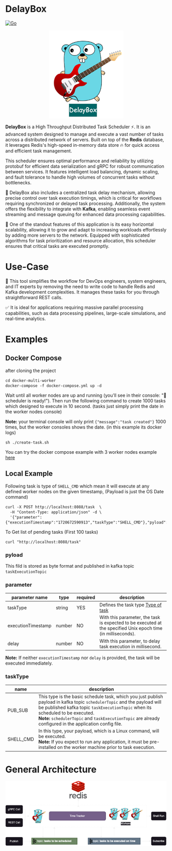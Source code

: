 # DelayBox


[![Go](https://github.com/ehsaniara/delay-box/actions/workflows/go.yml/badge.svg?branch=main)](https://github.com/ehsaniara/delay-box/actions/workflows/go.yml)



<p align="center">
  <img src="docs/delay-box-logo.png" alt="scheduler logo"/>
</p>

**DelayBox** is a High Throughput Distributed Task Scheduler ⚡. It is an advanced system designed to manage and execute a vast number of tasks across a distributed network of servers. Built on top of the **Redis** database, it leverages Redis's high-speed in-memory data store 🔥 for quick access and efficient task management.

This scheduler ensures optimal performance and reliability by utilizing protobuf for efficient data serialization and gRPC for robust communication between services. It features intelligent load balancing, dynamic scaling, and fault tolerance to handle high volumes of concurrent tasks without bottlenecks.

🎨 DelayBox also includes a centralized task delay mechanism, allowing precise control over task execution timings, which is critical for workflows requiring synchronized or delayed task processing. Additionally, the system offers the flexibility to integrate with **Kafka**, enabling seamless event streaming and message queuing for enhanced data processing capabilities.

🎨 One of the standout features of this application is its easy horizontal scalability, allowing it to grow and adapt to increasing workloads effortlessly by adding more servers to the network. Equipped with sophisticated algorithms for task prioritization and resource allocation, this scheduler ensures that critical tasks are executed promptly.



# Use-Case

🚀 This tool simplifies the workflow for DevOps engineers, system engineers, and IT experts by removing the need to write code to handle Redis and Kafka development complexities. It manages these tasks for you through straightforward REST calls.

✅ It is ideal for applications requiring massive parallel processing capabilities, such as data processing pipelines, large-scale simulations, and real-time analytics.


# Examples
## Docker Compose

after cloning the project 
```shell
cd docker-multi-worker
docker-compose -f docker-compose.yml up -d
```
Wait until all worker nodes are up and running (you'll see in their console: "🚀 scheduler is ready!"). Then run the following command to create 1000 tasks which designed to execute in 10 second. (tasks just simply print the date in the worker nodes console)

**Note:** your terminal console will only print  `{"message":"task created"}` 1000 times, but the worker consoles shows the date. (in this example its docker logs)

```shell
sh ./create-task.sh
```


You can try the docker compose example with 3 worker nodes example [here](./docker-multi-worker) 


## Local Example

Following task is type of `SHELL_CMD` which mean it will execute at any defined worker nodes on the given timestamp, (Payload is just the OS Date command)
```shell
curl -X POST http://localhost:8088/task  \
  -H "Content-Type: application/json" -d \
  '{"parameter":{"executionTimestamp":"1720672590913","taskType":"SHELL_CMD"},"pyload":"ZGF0ZQ=="}'
```

To Get list of pending tasks (First 100 tasks)
```shell
curl "http://localhost:8088/task"
```

### pyload
This fild is stored as byte format and published in kafka topic `taskExecutionTopic`


### parameter

| parameter name     | type   | required | description                                                                                                  |
|--------------------|--------|----------|--------------------------------------------------------------------------------------------------------------|
| taskType           | string | YES      | Defines the task type [Type of task](#taskType)                                                              |
| executionTimestamp | number | NO       | With this parameter, the task is expected to be executed at the specified Unix epoch time (in milliseconds). |
| delay              | number | NO       | With this parameter, to delay task execution in millisecond.                                                 |

**Note:** If neither `executionTimestamp` nor `delay` is provided, the task will be executed immediately.


### taskType

| name      | description                                                                                                                                                                                                                                                                                                                 |
|-----------|-----------------------------------------------------------------------------------------------------------------------------------------------------------------------------------------------------------------------------------------------------------------------------------------------------------------------------|
| PUB_SUB   | This type is the basic schedule task, which you just publish payload in kafka topic `schedulerTopic` and  the payload will be published kafka topic `taskExecutionTopic` when its scheduled to be executed. <br/>**Note:** `schedulerTopic` and `taskExecutionTopic` are already configured in the application config file. |
| SHELL_CMD | In this type, your payload, which is a Linux command, will be executed. <br/>**Note:** If you expect to run any application, it must be pre-installed on the worker machine prior to task execution.                                                                                                                        |



# General Architecture

<p align="center">
  <img src="docs/diagram1.png" alt="General Architecture"/>
</p>
